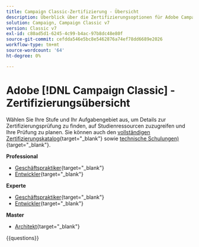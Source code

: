 ```yaml
---
title: Campaign Classic-Zertifizierung - Übersicht
description: Überblick über die Zertifizierungsoptionen für Adobe Campaign Classic
solution: Campaign, Campaign Classic v7
version: Classic v7
exl-id: c80ad5d1-6245-4c99-b4ac-97b8dc48e80f
source-git-commit: cefdda546e5bc8e5462876a74ef78dd6689e2026
workflow-type: tm+mt
source-wordcount: '64'
ht-degree: 0%

---
```


# Adobe [!DNL Campaign Classic] - Zertifizierungsübersicht

Wählen Sie Ihre Stufe und Ihr Aufgabengebiet aus, um Details zur Zertifizierungsprüfung zu finden, auf Studienressourcen zuzugreifen und Ihre Prüfung zu planen. Sie können auch den [vollständigen Zertifizierungskatalog](https://certification.adobe.com/certifications){target="_blank"} sowie [technische Schulungen) ](https://certification.adobe.com/courses/?/courses){target="_blank"}.

**Professional**

* [Geschäftspraktiker](https://certification.adobe.com/certification/campaign-classic-business-practitioner-professional){target="_blank"} <!--AD0-E329-->
* [Entwickler](https://certification.adobe.com/certification/developer-professional){target="_blank"} <!--AD0-E331-->

**Experte**

* [Geschäftspraktiker](https://certification.adobe.com/certification/campaign-classic-business-practitioner-expert){target="_blank"} <!--AD0-E327-->
* [Entwickler](https://certification.adobe.com/certification/campaign-classic-developer-expert){target="_blank"} <!--AD0-E330-->

**Master**

* [Architekt](https://certification.adobe.com/certification/campaign-classic-architect-master){target="_blank"} <!--AD0-E328-->

{{questions}}

